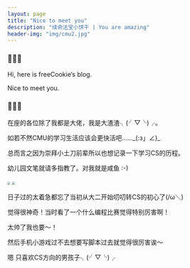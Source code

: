 ```yaml
---
layout: page
title: "Nice to meet you"
description: "续命法宝小饼干 | You are amazing"
header-img: "img/cmu2.jpg"
---
```


### 🍪🍪🍪

Hi, here is freeCookie‘s blog.

Nice to meet you. 

### 🍪🍪🍪

在座的各位除了我都是大佬，我是大渣渣╮(╯▽╰)╭。

如若不然CMU的学习生活应该会更快活吧…..._(:з」∠)\_

总而言之因为崇拜小土刀前辈所以也想记录一下学习CS的历程。

幼儿园文笔就请多指教了。对我就是咸鱼 :-)

<img src="https://raw.githubusercontent.com/YijiaJin/Plot/master/xianyu1.jpeg" style="zoom:40%">

<img src="https://raw.githubusercontent.com/YijiaJin/Plot/master/xianyu2.jpeg" style="zoom:40%">

日子过的太着急都忘了当初从大二开始叨叨转CS的初心了(/ω＼)

觉得很神奇！当时看了一个什么编程比赛觉得特别厉害啊！

太帅了我也要～！

然后手机小游戏过不去想要写脚本过去就觉得很厉害诶～

嗯 只喜欢CS方向的男孩子╮(╯▽╰)╭